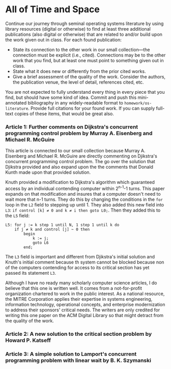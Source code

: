 # All of Time and Space

Continue our journey through seminal operating systems literature by using library resources (digital or otherwise) to find at least three additional publications (also digital or otherwise) that are related to and/or build upon the work given out in class. For each found publication:

* State its connection to the other work in our small collection—the connection must be explicit (i.e., cited). Connections may be to the other work that you find, but at least one must point to something given out in class.
* State what it does new or differently from the prior cited works.
* Give a brief assessment of the quality of the work. Consider the authors, the publication venue, the level of detail, references cited, etc.

You are not expected to fully understand every thing in every piece that you find, but should have some kind of idea.
Commit and push this mini-annotated bibliography in any widely-readable format to `homework/os-literature`. Provide full citations for your found work. If you can supply full-text copies of these items, that would be great also.

### Article 1: Further comments on Dijkstra's concurrent programming control problem by Murray A. Eisenberg and Michael R. McGuire

This article is connected to our small collection because Murray A. Eisenberg and Michael R. McGuire are directly commenting on Djikstra's concurrent programming control problem. The go over the solution that Djikstra provided and also expand upon the the comments that Donald Kunth made upon that provided solution.

Knuth provided a modification to Dijkstra's algorithm which guaranteed access by an individual contending computer within 2<sup>n-1</sup>-1 turns. This paper expands on that modification and insures that a computer doesn't need to wait more that n-1 turns. They do this by changing the conditions in the `for` loop in the `L2` field to stepping up until 1. They also added this new field into `L3`: `if control [k] ≠ 0 and k ≠ i then goto L0;`. Then they added this to the `L5` field:

	L5: for j := k step 1 until N, 1 step 1 until k do
		if j ≠ k and control [j] ~ 0 then
			begin
				k := j;
				goto L6
			end;

The `L3` field is important and different from Djikstra's initial solution and Knuth's initial comment because th system cannot be blocked because non of the computers contending for access to its critical section has yet passed its statement `L3`.

Although I have no ready many scholarly computer science articles, I do believe that this one is written well. It comes from a not-for-profit organization chartered to work in the public interest. As a national resource, the MITRE Corporation applies their expertise in systems engineering, information technology, operational concepts, and enterprise modernization to address their sponsors' critical needs. The writers are only credited for writing this one paper on the ACM Digital Library so that might detract from the quality of the work.

### Article 2: A new solution to the critical section problem by Howard P. Katseff


### Article 3: A simple solution to Lamport's concurrent programming problem with linear wait by B. K. Szymanski